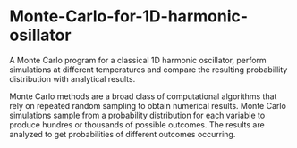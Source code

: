 # Monte-Carlo-for-1D-harmonic-osillator

A Monte Carlo program for a classical 1D harmonic oscillator, perform simulations at different temperatures and compare the resulting probabillity distribution with analytical results.

Monte Carlo methods are a broad class of computational algorithms that rely on repeated random sampling to obtain numerical results. Monte Carlo simulations sample from a probability distribution for each variable to produce hundres or thousands of possible outcomes. The results are analyzed to get probabilities of different outcomes occurring.

